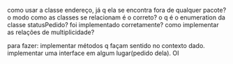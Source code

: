 como usar a classe endereço, já q ela se encontra fora de qualquer pacote?
o modo como as classes se relacionam é o correto?
o q é o enumeration da classe statusPedido? foi implementado corretamente?
como implementar as relações de multiplicidade?

para fazer:
implementar métodos q façam sentido no contexto dado.
implementar uma interface em algum lugar(pedido dela).
OI
